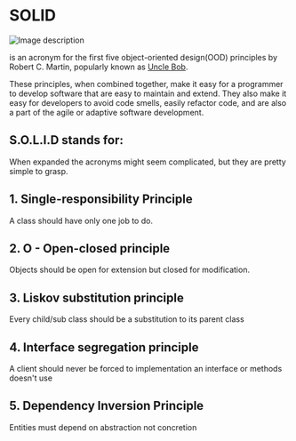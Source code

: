 # SOLID

![Image description](https://devx.blog/uploads/programming/intro.png)

is an acronym for the first five object-oriented design(OOD) principles by Robert C. Martin, popularly known as [Uncle Bob](https://en.wikipedia.org/wiki/Robert_C._Martin).

These principles, when combined together,
make it easy for a programmer to develop software that are easy to maintain and extend.
They also make it easy for developers to avoid code smells, easily refactor code, 
and are also a part of the agile or adaptive software development.

## S.O.L.I.D stands for:

When expanded the acronyms might seem complicated, but they are pretty simple to grasp.

## 1. Single-responsibility Principle

A class should have only one job to do.

## 2. O - Open-closed principle

Objects should be open for extension but closed for modification.

## 3. Liskov substitution principle

Every child/sub class should be a substitution to its parent class

## 4. Interface segregation principle

A client should never be forced to implementation an interface or methods doesn't use

## 5. Dependency Inversion Principle

Entities must depend on abstraction not concretion

